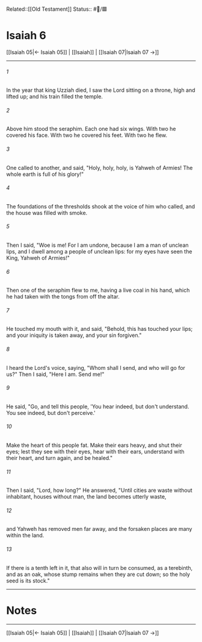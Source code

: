 Related::[[Old Testament]]
Status:: #📖/🟥
# Isaiah 6

[[Isaiah 05|← Isaiah 05]] | [[Isaiah]] | [[Isaiah 07|Isaiah 07 →]]
***



###### 1 
In the year that king Uzziah died, I saw the Lord sitting on a throne, high and lifted up; and his train filled the temple. 

###### 2 
Above him stood the seraphim. Each one had six wings. With two he covered his face. With two he covered his feet. With two he flew. 

###### 3 
One called to another, and said, "Holy, holy, holy, is Yahweh of Armies! The whole earth is full of his glory!" 

###### 4 
The foundations of the thresholds shook at the voice of him who called, and the house was filled with smoke. 

###### 5 
Then I said, "Woe is me! For I am undone, because I am a man of unclean lips, and I dwell among a people of unclean lips: for my eyes have seen the King, Yahweh of Armies!" 

###### 6 
Then one of the seraphim flew to me, having a live coal in his hand, which he had taken with the tongs from off the altar. 

###### 7 
He touched my mouth with it, and said, "Behold, this has touched your lips; and your iniquity is taken away, and your sin forgiven." 

###### 8 
I heard the Lord's voice, saying, "Whom shall I send, and who will go for us?" Then I said, "Here I am. Send me!" 

###### 9 
He said, "Go, and tell this people, 'You hear indeed, but don't understand. You see indeed, but don't perceive.' 

###### 10 
Make the heart of this people fat. Make their ears heavy, and shut their eyes; lest they see with their eyes, hear with their ears, understand with their heart, and turn again, and be healed." 

###### 11 
Then I said, "Lord, how long?" He answered, "Until cities are waste without inhabitant, houses without man, the land becomes utterly waste, 

###### 12 
and Yahweh has removed men far away, and the forsaken places are many within the land. 

###### 13 
If there is a tenth left in it, that also will in turn be consumed, as a terebinth, and as an oak, whose stump remains when they are cut down; so the holy seed is its stock."

---
# Notes


***
[[Isaiah 05|← Isaiah 05]] | [[Isaiah]] | [[Isaiah 07|Isaiah 07 →]]
